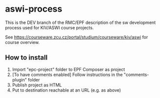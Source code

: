 # aswi-process

This is the DEV branch of the RMC/EPF description of the sw development process used for KIV/ASWI course projects.

See https://courseware.zcu.cz/portal/studium/courseware/kiv/aswi for course overview.

## How to install

1. Import "epc-project" folder to EPF Composer as project
2. [To have comments enabled] Follow instructions in the "comments-plugin" folder
3. Publish project as HTML
4. Put to destination reachable at an URL (e.g. as above)
